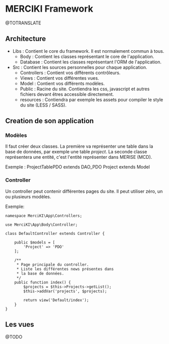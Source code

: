 # MERCIKI Framework

@TOTRANSLATE

## Architecture

- Libs : Contient le core du framework. Il est normalement commun à tous.
  - Body : Contient les classes représentant le core de l'application.
  - Database : Contient les classes représentant l'ORM de l'application.
- Src : Contient les sources personnelles pour chaque application.
  - Controllers : Contient vos différents contrôleurs.
  - Views : Contient vos différentes vues.
  - Model : Contient vos différents modèles.
  - Public : Racine du site. Contiendra les css, javascript et autres fichiers devant êtres accessible directement.
  - resources : Contiendra par exemple les assets pour compiler le style du site (LESS / SASS).

## Creation de son application

### Modèles
Il faut créer deux classes. La première va représenter une table dans la base de données, par exemple une table _project_. 
La seconde classe représentera une entité, c'est l'entité représenter dans MERISE (MCD).

Exemple :
    ProjectTablePDO extends DAO_PDO
    Project extends Model
    
### Controller

Un controller peut contenir différentes pages du site. Il peut utiliser zéro, un ou plusieurs modèles.

Exemple:

    namespace MerciKI\App\Controllers;

    use MerciKI\App\Body\Controller;

    class DefaultController extends Controller {
	
	    public $models = [
	        'Project' => 'PDO'
	    ];
	
	    /**
	     * Page principale du controller.
	     * Liste les différentes news présentes dans
	     * la base de données.
	     */
	    public function index() {
		    $projects = $this->Projects->getList();
            $this->addVar('projects', $projects);
            
            return view('Default/index');
	    }
    }

	    
## Les vues

@TODO
